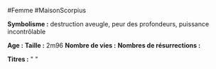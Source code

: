 #Femme #MaisonScorpius

**Symbolisme :** destruction aveugle, peur des profondeurs, puissance incontrôlable

**Age :**
**Taille :** 2m96
**Nombre de vies :**
**Nombres de résurrections :**

**Titres :** 
"
"

